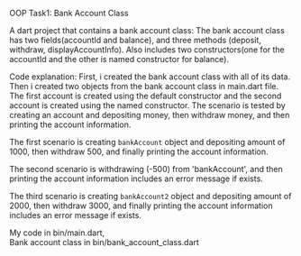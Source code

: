 OOP Task1: Bank Account Class

A dart project that contains a bank account class:
The bank account class has two fields(accountId and balance), and three methods (deposit, withdraw,
displayAccountInfo).
Also includes two constructors(one for the accountId and the other is named constructor for
balance).

Code explanation:
First, i created the bank account class with all of its data. Then i created two objects from the
bank account class in main.dart file.
The first account is created using the default constructor and the second account is created using
the named constructor.
The scenario is tested by creating an account and depositing money, then withdraw money, and then
printing the account information.

The first scenario is creating `bankAccount` object and depositing amount of 1000, then withdraw
500,
and finally printing the account information.

The second scenario is withdrawing (-500) from 'bankAccount', and then printing the
account information includes an error message if exists.

The third scenario is creating `bankAccount2` object and depositing amount of 2000, then withdraw
3000, and finally printing the
account information includes an error message if exists.

My code in bin/main.dart,   
Bank account class in bin/bank_account_class.dart
 
